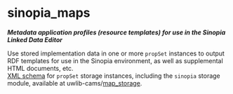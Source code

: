 # sinopia_maps
***Metadata application profiles (resource templates) for use in the Sinopia Linked Data Editor***


Use stored implementation data in one or more `propSet` instances to output RDF templates for use in the Sinopia environment, as well as supplemental HTML documents, etc.  
[XML schema](https://github.com/uwlib-cams/map_storage/blob/main/map_storage.xsd) for `propSet` storage instances, including the `sinopia` storage module, available at uwlib-cams/[map_storage](https://github.com/uwlib-cams/map_storage).
